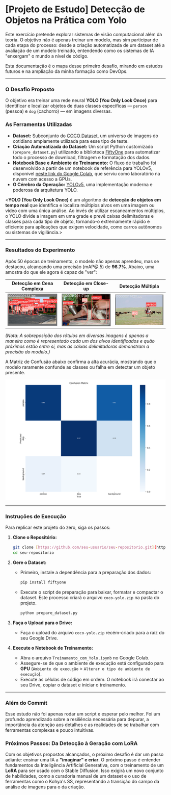 # [Projeto de Estudo] Detecção de Objetos na Prática com Yolo

Este exercício pretende explorar sistemas de visão computacional além da teoria. O objetivo não é apenas treinar um modelo, mas sim participar de cada etapa do processo: desde a criação automatizada de um dataset até a avaliação de um modelo treinado, entendendo como os sistemas de IA "enxergam" o mundo a nível de código.

Esta documentação é o mapa desse primeiro desafio, mirando em estudos futuros e na ampliação da minha formação como DevOps.

---

### O Desafio Proposto
O objetivo era treinar uma rede neural **YOLO (You Only Look Once)** para identificar e localizar objetos de duas classes específicas — `person` (pessoa) e `dog` (cachorro) — em imagens diversas.

### As Ferramentas Utilizadas
* **Dataset:** Subconjunto do [COCO Dataset](https://cocodataset.org/#home), um universo de imagens do cotidiano amplamente utilizada para esse tipo de teste.
* **Criação Automatizada do Dataset:** Um script Python customizado (`prepare_dataset.py`) utilizando a biblioteca [FiftyOne](https://voxel51.com/) para automatizar todo o processo de download, filtragem e formatação dos dados.
* **Notebook Base e Ambiente de Treinamento:** O fluxo de trabalho foi desenvolvido a partir de um notebook de referência para YOLOv5, disponível [neste link do Google Colab](https://colab.research.google.com/drive/1lTGZsfMaGUpBG4inDIQwIJVW476ibXk_#scrollTo=j0t221djS1Gk), que serviu como laboratório na nuvem com acesso a GPUs.
* **O Cérebro da Operação:** [YOLOv5](https://github.com/ultralytics/yolov5), uma implementação moderna e poderosa da arquitetura YOLO.

<**YOLO (You Only Look Once)** é um algoritmo de **detecção de objetos em tempo real** que identifica e localiza múltiplos alvos em uma imagem ou vídeo com uma única análise. Ao invés de utilizar escaneamentos múltiplos, o YOLO divide a imagem em uma grade e prevê caixas delimitadoras e classes para cada tipo de objeto, tornando-o extremamente rápido e eficiente para aplicações que exigem velocidade, como carros autônomos ou sistemas de vigilância.>

---

### Resultados do Experimento
Após 50 épocas de treinamento, o modelo não apenas aprendeu, mas se destacou, alcançando uma precisão (mAP@.5) de **96.7%**. Abaixo, uma amostra do que ele agora é capaz de "ver":

| Detecção em Cena Complexa | Detecção em Close-up | Detecção Múltipla |
| :---: | :---: | :---: |
| ![Resultado 1](resultados/image_95595c.png) | ![Resultado 2](resultados/image_95591a.jpg) | ![Resultado 3](resultados/image_956879.jpg) |

*(Nota: A sobreposição dos rótulos em diversas imagens é apenas a maneira como é representado cada um dos alvos identificados e quão próximos estão entre si, mas as caixas delimitadoras demonstram a precisão do modelo.)*

A Matriz de Confusão abaixo confirma a alta acurácia, mostrando que o modelo raramente confunde as classes ou falha em detectar um objeto presente.

![Matriz de Confusão](resultados/confusion_matrix.png)

---

### Instruções de Execução

Para replicar este projeto do zero, siga os passos:

1.  **Clone o Repositório:**
    ```bash
    git clone [https://github.com/seu-usuario/seu-repositorio.git](https://github.com/seu-usuario/seu-repositorio.git)
    cd seu-repositorio
    ```
2.  **Gere o Dataset:**
    * Primeiro, instale a dependência para a preparação dos dados:
        ```bash
        pip install fiftyone
        ```
    * Execute o script de preparação para baixar, formatar e compactar o dataset. Este processo criará o arquivo `coco-yolo.zip` na pasta do projeto.
        ```bash
        python prepare_dataset.py
        ```
3.  **Faça o Upload para o Drive:**
    * Faça o upload do arquivo `coco-yolo.zip` recém-criado para a raiz do seu Google Drive.

4.  **Execute o Notebook de Treinamento:**
    * Abra o arquivo `Treinamento_com_Yolo.ipynb` no Google Colab.
    * Assegure-se de que o ambiente de execução está configurado para **GPU** (`Ambiente de execução` > `Alterar o tipo de ambiente de execução`).
    * Execute as células de código em ordem. O notebook irá conectar ao seu Drive, copiar o dataset e iniciar o treinamento.

---

### Além do Commit
Esse estudo não foi apenas rodar um script e esperar pelo melhor. Foi um profundo aprendizado sobre a resiliência necessária para depurar, a importância da atenção aos detalhes e as realidades de se trabalhar com ferramentas complexas e pouco intuitivas.

### Próximos Passos: Da Detecção à Geração com LoRA

Com os objetivos propostos alcançados, o próximo desafio é dar um passo adiante: ensinar uma IA a **"imaginar" e criar**. O próximo passo é entender fundamentos da Inteligência Artificial Generativa, com o treinamento de um **LoRA** para ser usado com o Stable Diffusion. Isso exigirá um novo conjunto de habilidades, como a curadoria manual de um dataset e o uso de ferramentas como o Kohya's SS, representando a transição do campo da análise de imagens para o da criação.
